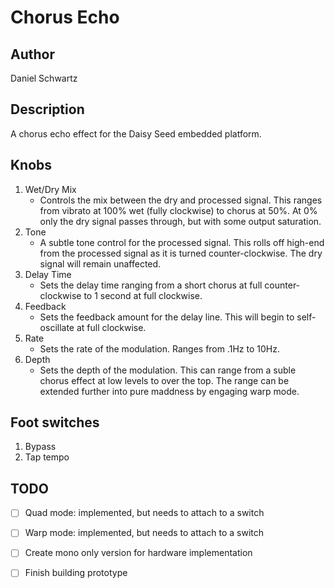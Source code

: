 # Chorus Echo

## Author

Daniel Schwartz

## Description

A chorus echo effect for the Daisy Seed embedded platform.

## Knobs

1. Wet/Dry Mix
    - Controls the mix between the dry and processed signal.  This ranges from vibrato at 100% wet (fully clockwise) to chorus at 50%.  At 0% only the dry signal passes through, but with some output saturation.
2. Tone
    - A subtle tone control for the processed signal.  This rolls off high-end from the processed signal as it is turned counter-clockwise.  The dry signal will remain unaffected.
3. Delay Time
    - Sets the delay time ranging from a short chorus at full counter-clockwise to 1 second at full clockwise.
4. Feedback
    - Sets the feedback amount for the delay line.  This will begin to self-oscillate at full clockwise.
5. Rate
    - Sets the rate of the modulation.  Ranges from .1Hz to 10Hz.
5. Depth
    - Sets the depth of the modulation.  This can range from a suble chorus effect at low levels to over the top.  The range can be extended further into pure maddness by engaging warp mode.

## Foot switches

1. Bypass 
2. Tap tempo

## TODO

- [ ] Quad mode: implemented, but needs to attach to a switch
- [ ] Warp mode: implemented, but needs to attach to a switch
- [ ] Create mono only version for hardware implementation  
- [ ] Finish building prototype


